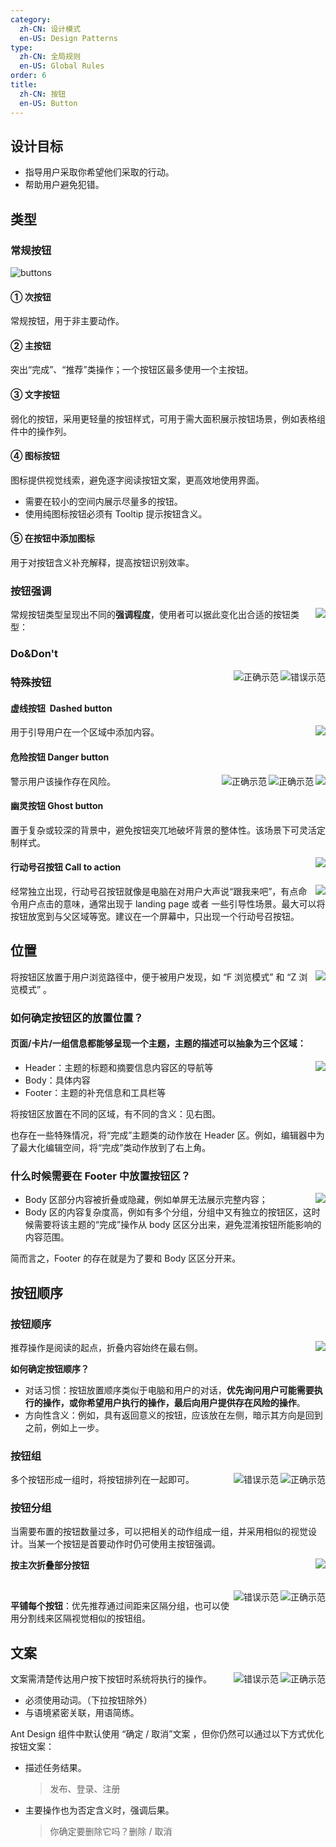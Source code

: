 ```yaml
---
category:
  zh-CN: 设计模式
  en-US: Design Patterns
type:
  zh-CN: 全局规则
  en-US: Global Rules
order: 6
title:
  zh-CN: 按钮
  en-US: Button
---
```


## 设计目标

- 指导用户采取你希望他们采取的行动。
- 帮助用户避免犯错。

## 类型

### 常规按钮

<div>
  <img alt="buttons" src="https://gw.alipayobjects.com/mdn/rms_08e378/afts/img/A*wsXrT7yQH2MAAAAAAAAAAABkARQnAQ">
</div>

#### ① 次按钮

常规按钮，用于非主要动作。

#### ② 主按钮

突出“完成”、“推荐”类操作；一个按钮区最多使用一个主按钮。

#### ③ 文字按钮

弱化的按钮，采用更轻量的按钮样式，可用于需大面积展示按钮场景，例如表格组件中的操作列。

#### ④ 图标按钮

图标提供视觉线索，避免逐字阅读按钮文案，更高效地使用界面。

- 需要在较小的空间内展示尽量多的按钮。
- 使用纯图标按钮必须有 Tooltip 提示按钮含义。

#### ⑤ 在按钮中添加图标

用于对按钮含义补充解释，提高按钮识别效率。

### 按钮强调

<img class="preview-img no-padding" align="right" src="https://gw.alipayobjects.com/mdn/rms_08e378/afts/img/A*guusTZ6ZPxkAAAAAAAAAAABkARQnAQ">

常规按钮类型呈现出不同的**强调程度**，使用者可以据此变化出合适的按钮类型：

### Do&Don't

<img class="preview-img no-padding bad" align="right" src="https://gw.alipayobjects.com/mdn/rms_08e378/afts/img/A*zBtTRq2xbTYAAAAAAAAAAABkARQnAQ" alt="错误示范" description="不要在按钮中放置两个图标。">
<img class="preview-img no-padding good" align="right" src="https://gw.alipayobjects.com/mdn/rms_08e378/afts/img/A*EpwSTpaGPBgAAAAAAAAAAABkARQnAQ" alt="正确示范" description="按照主次展示全部操作。<br>将次要操作收纳至右侧下拉按钮中。">

### 特殊按钮

#### 虚线按钮  Dashed button

<img class="preview-img no-padding" align="right" src="https://gw.alipayobjects.com/mdn/rms_08e378/afts/img/A*gPmNQ6_YCcoAAAAAAAAAAABkARQnAQ">

用于引导用户在一个区域中添加内容。

#### 危险按钮 Danger button

<img class="preview-img no-padding" align="right" src="https://gw.alipayobjects.com/mdn/rms_08e378/afts/img/A*OvNaQJrmqVMAAAAAAAAAAABkARQnAQ">

<img class="preview-img no-padding good" align="right" src="https://gw.alipayobjects.com/mdn/rms_08e378/afts/img/A*ujcXTqJ_IwwAAAAAAAAAAABkARQnAQ" alt="正确示范" description="用户的主要意图是删除，通过红色警示该操作存在风险。">

<img class="preview-img no-padding good" align="right" src="https://gw.alipayobjects.com/mdn/rms_08e378/afts/img/A*o7EySrBPX9oAAAAAAAAAAABkARQnAQ" alt="正确示范" description="当系统不推荐用户执行删除操作时，可将取消按钮设置为主按钮。">

警示用户该操作存在风险。

#### 幽灵按钮 Ghost button

置于复杂或较深的背景中，避免按钮突兀地破坏背景的整体性。该场景下可灵活定制样式。

<img class="preview-img no-padding" align="right" src="https://gw.alipayobjects.com/mdn/rms_08e378/afts/img/A*-wORTrNJ6YUAAAAAAAAAAABkARQnAQ">

#### 行动号召按钮 Call to action

<img class="preview-img no-padding" align="right" src="https://gw.alipayobjects.com/mdn/rms_08e378/afts/img/A*32zdRqTjDhYAAAAAAAAAAABkARQnAQ">

经常独立出现，行动号召按钮就像是电脑在对用户大声说“跟我来吧”，有点命令用户点击的意味，通常出现于 landing page 或者 一些引导性场景。最大可以将按钮放宽到与父区域等宽。建议在一个屏幕中，只出现一个行动号召按钮。

## 位置

<img class="preview-img no-padding" align="right" src="https://gw.alipayobjects.com/mdn/rms_08e378/afts/img/A*B8D0RJnirLkAAAAAAAAAAABkARQnAQ">

将按钮区放置于用户浏览路径中，便于被用户发现，如 “F 浏览模式” 和 “Z 浏览模式” 。

### 如何确定按钮区的放置位置？

#### 页面/卡片/一组信息都能够呈现一个主题，主题的描述可以抽象为三个区域：

<img class="preview-img no-padding" align="right" src="https://gw.alipayobjects.com/mdn/rms_08e378/afts/img/A*iVZpRpdN_2AAAAAAAAAAAABkARQnAQ">

- Header：主题的标题和摘要信息内容区的导航等
- Body：具体内容
- Footer：主题的补充信息和工具栏等

将按钮区放置在不同的区域，有不同的含义：见右图。

也存在一些特殊情况，将“完成”主题类的动作放在 Header 区。例如，编辑器中为了最大化编辑空间，将“完成”类动作放到了右上角。

### 什么时候需要在 Footer 中放置按钮区？

<img class="preview-img no-padding" align="right" src="https://gw.alipayobjects.com/mdn/rms_08e378/afts/img/A*KGGWQLCBfm0AAAAAAAAAAABkARQnAQ">

- Body 区部分内容被折叠或隐藏，例如单屏无法展示完整内容；
- Body 区的内容复杂度高，例如有多个分组，分组中又有独立的按钮区，这时候需要将该主题的“完成”操作从 body 区区分出来，避免混淆按钮所能影响的内容范围。

简而言之，Footer 的存在就是为了要和 Body 区区分开来。

## 按钮顺序

### 按钮顺序

<img class="preview-img no-padding" align="right" src="https://gw.alipayobjects.com/mdn/rms_08e378/afts/img/A*NcPDQI3IX8YAAAAAAAAAAABkARQnAQ">

推荐操作是阅读的起点，折叠内容始终在最右侧。

**如何确定按钮顺序？**

- 对话习惯：按钮放置顺序类似于电脑和用户的对话，**优先询问用户可能需要执行的操作，或你希望用户执行的操作，最后向用户提供存在风险的操作**。
- 方向性含义：例如，具有返回意义的按钮，应该放在左侧，暗示其方向是回到之前，例如上一步。

### 按钮组

<img class="preview-img no-padding good" align="right" src="https://gw.alipayobjects.com/mdn/rms_08e378/afts/img/A*tK-AQaE5h1YAAAAAAAAAAABkARQnAQ" alt="正确示范">

<img class="preview-img no-padding bad" align="right" src="https://gw.alipayobjects.com/mdn/rms_08e378/afts/img/A*_gU7ToHiZz4AAAAAAAAAAABkARQnAQ" alt="错误示范" description="连在一起的按钮组在外观上易与 Toggle Button 切换按钮混淆。">

多个按钮形成一组时，将按钮排列在一起即可。

### 按钮分组

当需要布置的按钮数量过多，可以把相关的动作组成一组，并采用相似的视觉设计。当某一个按钮是首要动作时仍可使用主按钮强调。

<img class="preview-img no-padding" align="right" src="https://gw.alipayobjects.com/mdn/rms_08e378/afts/img/A*x7YsTafH5osAAAAAAAAAAABkARQnAQ">

**按主次折叠部分按钮**

<br />

<img class="preview-img no-padding good" align="right" src="https://gw.alipayobjects.com/mdn/rms_08e378/afts/img/A*Qn-mQKxaQ5kAAAAAAAAAAABkARQnAQ" alt="正确示范">
<img class="preview-img no-padding bad" align="right" src="https://gw.alipayobjects.com/mdn/rms_08e378/afts/img/A*3bUZRbPiVBEAAAAAAAAAAABkARQnAQ" alt="错误示范" description="无需分组时不要使用短竖线分割">

**平铺每个按钮**：优先推荐通过间距来区隔分组，也可以使用分割线来区隔视觉相似的按钮组。

## 文案

<img class="preview-img no-padding good" align="right" src="https://gw.alipayobjects.com/mdn/rms_08e378/afts/img/A*33KsR66zTY8AAAAAAAAAAABkARQnAQ" alt="正确示范">

<img class="preview-img no-padding bad" align="right" src="https://gw.alipayobjects.com/mdn/rms_08e378/afts/img/A*238RTb4kaPwAAAAAAAAAAABkARQnAQ" alt="错误示范" description="应使用动词">

文案需清楚传达用户按下按钮时系统将执行的操作。

- 必须使用动词。（下拉按钮除外）
- 与语境紧密关联，用语简练。

Ant Design 组件中默认使用 “确定 / 取消”文案 ，但你仍然可以通过以下方式优化按钮文案：

- 描述任务结果。

  > 发布、登录、注册

- 主要操作也为否定含义时，强调后果。
  > 你确定要删除它吗？删除 / 取消
